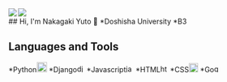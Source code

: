 

<a href="https://github.com/anuraghazra/github-readme-stats">
  <img align="left" src="https://github-readme-stats.vercel.app/api?username=Nakagaki-Yuto&show_icons=true&theme=solarized-light" />
</a>
<a href="https://github.com/anuraghazra/github-readme-stats">
  <img align="left" src="https://github-readme-stats.vercel.app/api/top-langs/?username=Nakagaki-Yuto&theme=solarized-light" />
</a>

<br>
## Hi, I'm Nakagaki Yuto 👋
*Doshisha University
*B3

## Languages and Tools
*Python<img src="https://devicons.github.io/devicon/devicon.git/icons/python/python-original.svg" alt="python" width="20" height="20"/>
*Django<img src="https://devicons.github.io/devicon/devicon.git/icons/django/django-original.svg" alt="django" width="15" height="15"/>
*Javascript<img src="https://devicons.github.io/devicon/devicon.git/icons/javascript/javascript-original.svg" alt="javascript" width="15" height="15"/>
*HTML<img src="https://devicons.github.io/devicon/devicon.git/icons/html5/html5-original-wordmark.svg" alt="html5" width="15" height="15"/>
*CSS<img src="https://devicons.github.io/devicon/devicon.git/icons/css3/css3-original-wordmark.svg" alt="css3" width="18" height="18"/>
*Go<img src="https://devicons.github.io/devicon/devicon.git/icons/go/go-original.svg" alt="go" width="15" height=""/>


